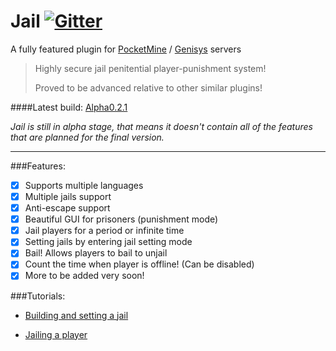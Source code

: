 Jail [![Gitter](https://badges.gitter.im/hoyinm14mc/Jail.svg)](https://gitter.im/hoyinm14mc/Jail?utm_source=badge&utm_medium=badge&utm_campaign=pr-badge)
=======

A fully featured plugin for [PocketMine](https://github.com/pmmp/PocketMine-MP) / [Genisys](https://github.com/iTXTech/Genisys) servers

> Highly secure jail penitential player-punishment system!
>
> Proved to be advanced relative to other similar plugins!

####Latest build: [Alpha0.2.1](https://github.com/hoyinm14mc/Jail/releases/download/alpha0.2.1/Jail_vAlpha0.2.1.phar)

_Jail is still in alpha stage, that means it doesn't contain all of the features that are planned for the final version._

-----------------------------------

###Features:
- [x] Supports multiple languages
- [x] Multiple jails support
- [x] Anti-escape support
- [x] Beautiful GUI for prisoners (punishment mode)
- [x] Jail players for a period or infinite time
- [x] Setting jails by entering jail setting mode
- [x] Bail! Allows players to bail to unjail
- [x] Count the time when player is offline! (Can be disabled)
- [x] More to be added very soon!

###Tutorials:
- [Building and setting a jail](https://youtu.be/HR8XhOizd-c)

- [Jailing a player](https://youtu.be/EtmXwf4Oivs)

 

